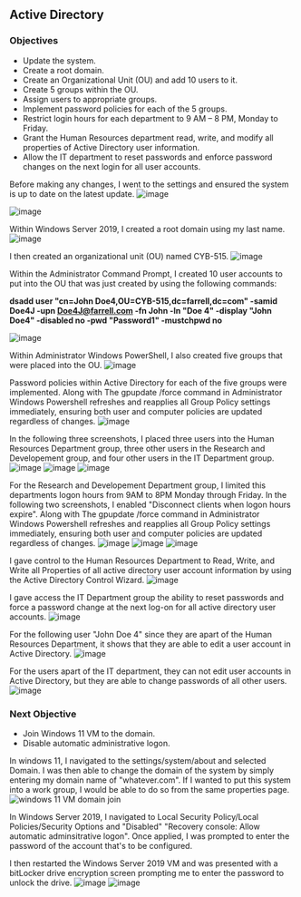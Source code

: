  ## Active Directory
 ### Objectives
- Update the system.
- Create a root domain.
- Create an Organizational Unit (OU) and add 10 users to it.
- Create 5 groups within the OU.
- Assign users to appropriate groups.
- Implement password policies for each of the 5 groups.
- Restrict login hours for each department to 9 AM – 8 PM, Monday to Friday.
- Grant the Human Resources department read, write, and modify all properties of Active Directory user information.
- Allow the IT department to reset passwords and enforce password changes on the next login for all user accounts.

 
 Before making any changes, I went to the settings and ensured the system is up to date on the latest update. 
 ![image](https://github.com/user-attachments/assets/7a10b3ba-c9ad-4d7d-bd7b-1075db672c4f)

![image](https://github.com/user-attachments/assets/05daecfa-4835-4976-8c96-e4219f51656c)



 Within Windows Server 2019, I created a root domain using my last name.
![image](https://github.com/user-attachments/assets/e9d432f4-d663-469f-b62f-370ec9adf9f9)

I then created an organizational unit (OU) named CYB-515.
![image](https://github.com/user-attachments/assets/b76ab1f3-7449-4d05-9e24-4be228b245ae)

Within the Administrator Command Prompt, I created 10 user accounts to put into the OU that was just created by using the following commands:

**dsadd user "cn=John Doe4,OU=CYB-515,dc=farrell,dc=com" -samid Doe4J -upn Doe4J@farrell.com -fn John -ln "Doe 4" -display "John Doe4" -disabled no -pwd "Password1" -mustchpwd no**


![image](https://github.com/user-attachments/assets/f46579a7-62d5-4194-9c35-840f99ad7acb)

Within Administrator Windows PowerShell, I also created five groups that were placed into the OU.
![image](https://github.com/user-attachments/assets/31950335-ebca-45d1-a4c8-a7b60e0fb25e)

Password policies within Active Directory for each of the five groups were implemented. Along with The gpupdate /force command in Administrator Windows Powershell refreshes and reapplies all Group Policy settings immediately, ensuring both user and computer policies are updated regardless of changes.
![image](https://github.com/user-attachments/assets/9e70e506-db82-4b93-9062-3969a2a8db0f)


In the following three screenshots, I placed three users into the Human Resources Department group, three other users in the Research and Developement group, and four other users in the IT Department group.
![image](https://github.com/user-attachments/assets/0fb00a0d-ff13-4ce6-906f-8bc6c0ccddc4)
![image](https://github.com/user-attachments/assets/c9bb1337-2715-477f-a9f2-14b891421ac8)
![image](https://github.com/user-attachments/assets/1cd31579-669d-4226-af6c-cbf81c120177)



For the Research and Developement Department group, I limited this departments logon hours from 9AM to 8PM Monday through Friday.
In the following two screenshots, I enabled "Disconnect clients when logon hours expire". 
Along with The gpupdate /force command in Administrator Windows Powershell refreshes and reapplies all Group Policy settings immediately, ensuring both user and computer policies are updated regardless of changes.
![image](https://github.com/user-attachments/assets/c9e84a09-da17-4a5c-a663-45549da4ca4a)
![image](https://github.com/user-attachments/assets/0f51ae8c-c8a2-4985-807e-f1498aef1f1c)
![image](https://github.com/user-attachments/assets/f115310b-e7b4-4e55-a6bf-fe899f1dbce5)


I gave control to the Human Resources Department to Read, Write, and Write all Properties of all active directory user account information by using the Active Directory Control Wizard.
![image](https://github.com/user-attachments/assets/63e39bc3-a22c-4c73-9b96-10af28d796c6)


I gave access the IT Department group the ability to reset passwords and force a password change at the next log-on for all active directory user accounts.
![image](https://github.com/user-attachments/assets/4301c708-be0e-44b0-991d-6a9634e1d2ea)



For the following user "John Doe 4" since they are apart of the Human Resources Department, it shows that they are able to edit a user account in Active Directory.
![image](https://github.com/user-attachments/assets/1e023cf9-52dc-4db9-9f0c-1994f08ed71f)

For the users apart of the IT department, they can not edit user accounts in Active Directory, but they are able to change passwords of all other users.
![image](https://github.com/user-attachments/assets/2cfc9ee7-19c7-4761-a62f-8db2a707de8b)


### Next Objective
- Join Windows 11 VM to the domain.
- Disable automatic administrative logon.

In windows 11, I navigated to the settings/system/about and selected Domain. I was then able to change the domain of the system by simply entering my domain name of "whatever.com". If I wanted to put this system into a work group, I would be able to do so from the same properties page.
![windows 11 VM domain join](https://github.com/user-attachments/assets/709508d2-c95c-4fbd-863e-b9d8701f92b4)

In Windows Server 2019, I navigated to Local Security Policy/Local Policies/Security Options and "Disabled" "Recovery console: Allow automatic adminsitrative logon". Once applied, I was prompted to enter the password of
the account that's to be configured.

I then restarted the Windows Server 2019 VM and was presented with a bitLocker drive encryption screen prompting me to enter the password to unlock the drive.
![image](https://github.com/user-attachments/assets/6d8675cd-28db-4188-8d67-a678c181e14b)
![image](https://github.com/user-attachments/assets/a8e85505-360d-44d7-aa15-9cd9c56e9679)

